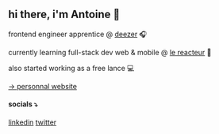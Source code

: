 ## hi there, i'm Antoine 👋

frontend engineer apprentice @ [deezer](https://deezer.com) 🎧
<br>

currently learning full-stack dev web & mobile @ [le reacteur](https://github.com/lereacteur) 🚀
<br>

also started working as a free lance 💻


[→ personnal website](https://antoineancelin.com)
<br>
#### socials ⤵
[linkedin](https://linkedin.com/in/antancelin) [twitter](https://x.com/antancelin)
